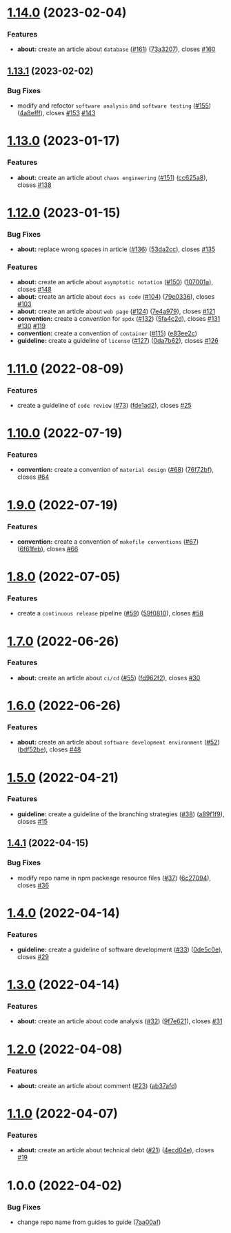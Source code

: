# [1.14.0](https://github.com/sentenz/guide/compare/v1.13.1...v1.14.0) (2023-02-04)


### Features

* **about:** create an article about `database` ([#161](https://github.com/sentenz/guide/issues/161)) ([73a3207](https://github.com/sentenz/guide/commit/73a3207e79827b6ee71056dc34cdf7426aa0405e)), closes [#160](https://github.com/sentenz/guide/issues/160)

## [1.13.1](https://github.com/sentenz/guide/compare/v1.13.0...v1.13.1) (2023-02-02)


### Bug Fixes

* modify and refoctor `software analysis` and `software testing` ([#155](https://github.com/sentenz/guide/issues/155)) ([4a8efff](https://github.com/sentenz/guide/commit/4a8efff35ce1f5b9c719d5a270b069563632819f)), closes [#153](https://github.com/sentenz/guide/issues/153) [#143](https://github.com/sentenz/guide/issues/143)

# [1.13.0](https://github.com/sentenz/guide/compare/v1.12.0...v1.13.0) (2023-01-17)


### Features

* **about:** create an article about `chaos engineering` ([#151](https://github.com/sentenz/guide/issues/151)) ([cc625a8](https://github.com/sentenz/guide/commit/cc625a8be2a2b4ff4ca61421b6b23565222cac33)), closes [#138](https://github.com/sentenz/guide/issues/138)

# [1.12.0](https://github.com/sentenz/guide/compare/v1.11.0...v1.12.0) (2023-01-15)


### Bug Fixes

* **about:** replace wrong spaces in article ([#136](https://github.com/sentenz/guide/issues/136)) ([53da2cc](https://github.com/sentenz/guide/commit/53da2cc6c5052a615c9a55c495da7b044c8a0992)), closes [#135](https://github.com/sentenz/guide/issues/135)


### Features

* **about:** create an article about `asymptotic notation` ([#150](https://github.com/sentenz/guide/issues/150)) ([107001a](https://github.com/sentenz/guide/commit/107001a2f542a88456e9610eaf1edc636c739912)), closes [#148](https://github.com/sentenz/guide/issues/148)
* **about:** create an article about `docs as code` ([#104](https://github.com/sentenz/guide/issues/104)) ([79e0336](https://github.com/sentenz/guide/commit/79e0336f7eeda0e223f03e7d2927fac7d39c884f)), closes [#103](https://github.com/sentenz/guide/issues/103)
* **about:** create an article about `web page` ([#124](https://github.com/sentenz/guide/issues/124)) ([7e4a979](https://github.com/sentenz/guide/commit/7e4a9794b0a3f38994b8ce9d352951e0e3c00bad)), closes [#121](https://github.com/sentenz/guide/issues/121)
* **convention:** create a convention for `spdx` ([#132](https://github.com/sentenz/guide/issues/132)) ([5fa4c2d](https://github.com/sentenz/guide/commit/5fa4c2d9fb780eb751e6b06f229758092788fa46)), closes [#131](https://github.com/sentenz/guide/issues/131) [#130](https://github.com/sentenz/guide/issues/130) [#119](https://github.com/sentenz/guide/issues/119)
* **convention:** create a convention of `container` ([#115](https://github.com/sentenz/guide/issues/115)) ([e83ee2c](https://github.com/sentenz/guide/commit/e83ee2c5ba0989d16818207a19a0f447852eb74b))
* **guideline:** create a guideline of `license` ([#127](https://github.com/sentenz/guide/issues/127)) ([0da7b62](https://github.com/sentenz/guide/commit/0da7b62fdb761dd0cff1d5dce527a971799453e3)), closes [#126](https://github.com/sentenz/guide/issues/126)

# [1.11.0](https://github.com/sentenz/guide/compare/v1.10.0...v1.11.0) (2022-08-09)


### Features

* create a guideline of `code review` ([#73](https://github.com/sentenz/guide/issues/73)) ([fde1ad2](https://github.com/sentenz/guide/commit/fde1ad22f5eb66881f76508be81fbb0aaf07a660)), closes [#25](https://github.com/sentenz/guide/issues/25)

# [1.10.0](https://github.com/sentenz/guide/compare/v1.9.0...v1.10.0) (2022-07-19)


### Features

* **convention:** create a convention of `material design` ([#68](https://github.com/sentenz/guide/issues/68)) ([76f72bf](https://github.com/sentenz/guide/commit/76f72bfe34f3135fdb31ad7f1ff4b636a7ecff47)), closes [#64](https://github.com/sentenz/guide/issues/64)

# [1.9.0](https://github.com/sentenz/guide/compare/v1.8.0...v1.9.0) (2022-07-19)


### Features

* **convention:** create a convention of `makefile conventions` ([#67](https://github.com/sentenz/guide/issues/67)) ([6f61feb](https://github.com/sentenz/guide/commit/6f61febd9d4568231915a5c87909c0a73ffd2757)), closes [#66](https://github.com/sentenz/guide/issues/66)

# [1.8.0](https://github.com/sentenz/guide/compare/v1.7.0...v1.8.0) (2022-07-05)


### Features

* create a `continuous release` pipeline ([#59](https://github.com/sentenz/guide/issues/59)) ([59f0810](https://github.com/sentenz/guide/commit/59f0810ba310bd40545bee9c95bbd4e1f273aab5)), closes [#58](https://github.com/sentenz/guide/issues/58)

# [1.7.0](https://github.com/sentenz/guide/compare/v1.6.0...v1.7.0) (2022-06-26)


### Features

* **about:** create an article about `ci/cd` ([#55](https://github.com/sentenz/guide/issues/55)) ([fd962f2](https://github.com/sentenz/guide/commit/fd962f2249d67efcc28e71fb5d06a73be9ebc097)), closes [#30](https://github.com/sentenz/guide/issues/30)

# [1.6.0](https://github.com/sentenz/guide/compare/v1.5.0...v1.6.0) (2022-06-26)


### Features

* **about:** create an article about `software development environment` ([#52](https://github.com/sentenz/guide/issues/52)) ([bdf52be](https://github.com/sentenz/guide/commit/bdf52be9efefdf972f2867187fb9521abdce3794)), closes [#48](https://github.com/sentenz/guide/issues/48)

# [1.5.0](https://github.com/sentenz/guide/compare/v1.4.1...v1.5.0) (2022-04-21)


### Features

* **guideline:** create a guideline of the branching strategies ([#38](https://github.com/sentenz/guide/issues/38)) ([a89f1f9](https://github.com/sentenz/guide/commit/a89f1f99e908b95aae7e3f54f9e48bb4284044f1)), closes [#15](https://github.com/sentenz/guide/issues/15)

## [1.4.1](https://github.com/sentenz/guide/compare/v1.4.0...v1.4.1) (2022-04-15)


### Bug Fixes

* modify  repo name in npm packeage resource files ([#37](https://github.com/sentenz/guide/issues/37)) ([6c27094](https://github.com/sentenz/guide/commit/6c27094bdcea1b35824dca191d0310ed84368cd2)), closes [#36](https://github.com/sentenz/guide/issues/36)

# [1.4.0](https://github.com/sentenz/guide/compare/v1.3.0...v1.4.0) (2022-04-14)


### Features

* **guideline:** create a guideline of software development ([#33](https://github.com/sentenz/guide/issues/33)) ([0de5c0e](https://github.com/sentenz/guide/commit/0de5c0e05759b9223a3101a752f82d3597f681dd)), closes [#29](https://github.com/sentenz/guide/issues/29)

# [1.3.0](https://github.com/sentenz/guide/compare/v1.2.0...v1.3.0) (2022-04-14)


### Features

* **about:** create an article about code analysis ([#32](https://github.com/sentenz/guide/issues/32)) ([9f7e621](https://github.com/sentenz/guide/commit/9f7e62196c8bb32ff00e5dd340641ee5f7e870be)), closes [#31](https://github.com/sentenz/guide/issues/31)

# [1.2.0](https://github.com/sentenz/guide/compare/v1.1.0...v1.2.0) (2022-04-08)


### Features

* **about:** create an article about comment ([#23](https://github.com/sentenz/guide/issues/23)) ([ab37afd](https://github.com/sentenz/guide/commit/ab37afd162140339c4b3a43d5f798aee8fc8d315))

# [1.1.0](https://github.com/sentenz/guide/compare/v1.0.0...v1.1.0) (2022-04-07)


### Features

* **about:** create an article about technical debt ([#21](https://github.com/sentenz/guide/issues/21)) ([4ecd04e](https://github.com/sentenz/guide/commit/4ecd04e42a336c48787172da432eac19d529b2a3)), closes [#19](https://github.com/sentenz/guide/issues/19)

# 1.0.0 (2022-04-02)


### Bug Fixes

* change repo name from guides to guide ([7aa00af](https://github.com/sentenz/guide/commit/7aa00affc04c3708eb84f92ef1a6442865c9deba))
